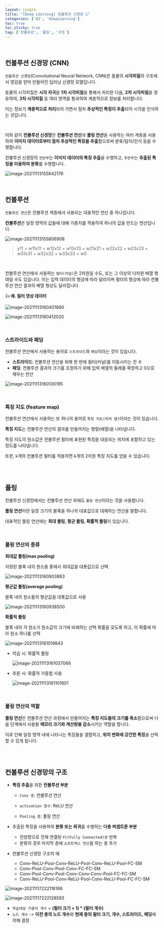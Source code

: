 ```yaml
---
layout: single
title: "[Deep Learning] 컨볼루션 신경망 1"
categories: ['AI', 'DeepLearning']
toc: true
toc_sticky: true
tag: ['컨볼루션', '풀링', '구조']
---
```


<br>

## 컨볼루션 신경망 (CNN)

`컨볼루션 신경망`(Convolutional Neural Network, CNN)은 동물의 **시각피질**의 구조에서 영감을 받아 만들어진 딥러닝 신경망 모델입니다. 

동물의 시각피질은 **시각 자극**을 **1차 시각피질**을 통해서 처리한 다음, **2차 시각피질**을 경유하여, **3차 시각피질** 등 여러 영역을 통과하여 계층적으로 정보를 처리합니다. 

이는 정보가 **계층적으로 처리**되어 가면서 점차 **추상적인 특징이 추출**되어 시각을 인식하는 것입니다. 

<br>

이와 같이 **컨볼루션 신경망**은 **컨볼루션 연산**과 **풀링 연산**을 사용하는 여러 계층을 사용하여 **이미지 데이터로부터 점차 추상적인 특징을 추출**함으로써 분류/탐지/인식 등을 수행합니다. 

컨볼루션 신경망의 `전반부`는 **이미지 데이터의 특징 추출**을 수행하고, `후반부`는 **추출된 특징을 이용하여 분류**를 수행합니다. 

![image-20211113155642176](https://user-images.githubusercontent.com/70505378/141609752-212c2cb6-0817-4ddb-99fb-20fb059dba1d.png)

<br>

## 컨볼루션

`컨볼루션 연산`은 컨볼루션 계층에서 사용되는 대표적인 연산 중 하나압니다. 

**컨볼루션**은 일정 영역의 값들에 대해 가중치를 적용하여 하나의 값을 만드는 연산입니다. 

![image-20211113155806908](https://user-images.githubusercontent.com/70505378/141609755-72daf39d-0994-4ac7-92fb-b6f766bd38ab.png)

> y11 = w11x11 + w12x12 + w13x13 + w21x21 + w22x22 + w23x23 + w31x31 + w32x32 + w33x33 + w0

<br>

컨볼루션 연산에서 사용하는 `필터(커널)`은 2차원일 수도, 또는 그 이상의 다차원 배열 형태일 수도 있습니다. 이는 입력 데이터의 형상에 따라 달라지며 필터의 형상에 따라 컨볼루션 연산 결과의 배열 형상도 달라집니다. 

👍 **예. 컬러 영상 데이터**

![image-20211113160401890](https://user-images.githubusercontent.com/70505378/141609759-1dca745c-32d3-4da0-93f4-5ec5aab8d7e7.png)

![image-20211113160412020](https://user-images.githubusercontent.com/70505378/141609760-064c8fe9-fb62-46d3-b063-9b625448a2a9.png)

<br>

### 스트라이드와 패딩

컨볼루션 연산에서 사용하는 용어로 `스트라이드`와 `패딩`이라는 것이 있습니다. 

* **스트라이드**: 컨볼루션 연산을 위해 한 번에 필터(커널)를 이동시키는 칸 수
* **패딩**: 컨볼루션 결과의 크기를 조정하기 위해 입력 배열의 둘레를 확장하고 0으로 채우는 연산

![image-20211113160130195](https://user-images.githubusercontent.com/70505378/141609757-d429b55f-bc31-44c0-9a38-6ac91f0b9fb6.png)

<br>

### 특징 지도 (feature map)

컨볼루션 연산에서 사용하는 또 하나의 용어로 `특징 지도(피처 맵)`이라는 것이 있습니다. 

**특징 지도**는 컨볼루션 연산의 결과를 만들어지는 행렬(배열)을 나타냅니다. 

특징 지도의 원소값은 컨볼루션 필터에 표현된 특징을 대응되는 위치에 포함하고 있는 정도를 나타냅니다. 

또한, k개의 컨볼루션 필터를 적용하면 k개의 2차원 특징 지도를 얻을 수 있습니다. 

<br>

<br>

## 풀링

컨볼루션 신경망에서는 컨볼루션 연산 외에도 `풀링 연산`이라는 것을 사용합니다. 

**풀링 연산**이란 일정 크기의 블록을 하나의 대표값으로 대체하는 연산을 말합니다. 

대표적인 풀링 연산에는 **최대 풀링, 평균 풀링, 확률적 풀링**이 있습니다. 

<Br>

### 풀링 연산의 종류

**최대값 풀링(max pooling)**

지정된 블록 내의 원소들 중에서 최대값을 대푯값으로 선택

![image-20211113160903883](https://user-images.githubusercontent.com/70505378/141609761-0f5e1486-90df-4499-8f7e-5ab7704c4f36.png)

**평균값 풀링(average pooling)**

블록 내의 원소들의 평균값을 대푯값으로 사용

![image-20211113160938500](https://user-images.githubusercontent.com/70505378/141609762-c9d59fb0-3a85-4270-963e-03d6cd2bd8fc.png)

**확률적 풀링**

블록 내의 각 원소가 원소값의 크기에 비례하는 선택 확률을 갖도록 하고, 이 확률에 따라 원소 하나를 선택

![image-20211113161019843](https://user-images.githubusercontent.com/70505378/141609764-16ab0cd2-994c-41da-84f3-a809fbbbbd2a.png)

* 학습 시: 확률적 풀링

  ![image-20211113161037066](https://user-images.githubusercontent.com/70505378/141609765-5e7987bb-cfac-4a9e-bb82-8ce9b154ccdf.png)

* 추론 시: 확률적 가중합 사용

  ![image-20211113161101801](https://user-images.githubusercontent.com/70505378/141609770-07d2c17f-f232-4cef-a3f3-c1ac3b2edfa1.png)

<br>

### 풀링 연산의 역할

**풀링 연산**은 컨볼루션 연산 과정에서 만들어지는 **특징 지도들의 크기를 축소**함으로써 다음 단계에서 사용될 **메모리 크기와 계산량을 감소**시키는 역할을 합니다. 

이로 인해 일정 영역 내에 나타나는 특징들을 결합하고, **위치 변화에 강건한 특징**을 선택할 수 있게 됩니다. 

<br>

<br>

## 컨볼루션 신경망의 구조

* **특징 추출**을 위한 **컨볼루션 부분**

  * `Conv 층`: 컨볼루션 연산

  * `activation 함수`: ReLU 연산

  * `Pooling 층`: 풀링 연산

* 추출된 특징을 사용하여 **분류 또는 회귀**를 수행하는 **다층 퍼셉트론 부분**
  * 전방향으로 전체 연결된 `FC(Fully Connected)층` 반복
  * 분류의 경우 마지막 층에 `소프트맥스 연산`을 하는 층 추가
* 컨볼루션 신경망 구조의 예
  *  Conv-ReLU-Pool-Conv-ReLU-Pool-Conv-ReLU-Pool-FC-SM
  *  Conv-Pool-Conv-Pool-Conv-FC-FC-SM
  * Conv-Pool-Conv-Pool-Conv-Conv-Conv-Pool-FC-FC-SM
  * Conv-ReLU-Pool-Conv-ReLU-Pool-Conv-ReLU-Pool-FC-FC-SM

![image-20211117222116166](https://user-images.githubusercontent.com/70505378/142209072-7b757ec3-6d3a-4a73-90ae-78cd0c3f5ad6.png)

![image-20211117222128593](https://user-images.githubusercontent.com/70505378/142209080-d6311fa0-f336-437a-9ee1-e71a7e52169e.png)

* `학습대상 가중치 개수` = **(필터 크기 + 1) * (필터 개수)**
* `노드 개수` -> **이전 층의 노드 개수**와 **현재 층의 필터 크기, 개수, 스트라이드, 패딩**에 의해 결정

<br>

<br>

